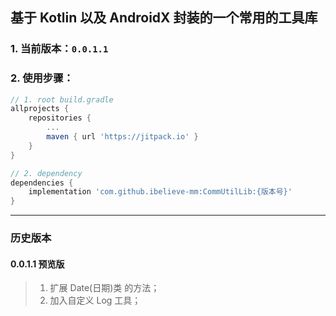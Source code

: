## 基于 Kotlin 以及 AndroidX 封装的一个常用的工具库

### 1. 当前版本：`0.0.1.1`

### 2. 使用步骤：

```groovy
// 1. root build.gradle
allprojects {
    repositories {
        ...
        maven { url 'https://jitpack.io' }
    }
}

// 2. dependency
dependencies {
    implementation 'com.github.ibelieve-mm:CommUtilLib:{版本号}'
}
```

---

### 历史版本

#### 0.0.1.1 预览版
> 1. 扩展 Date(日期)类 的方法；
> 2. 加入自定义 Log 工具；